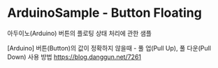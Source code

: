 # ArduinoSample - Button Floating
아두이노(Arduino) 버튼의 플로팅 상태 처리에 관한 샘플


[Arduino] 버튼(Button)의 값이 정확하지 않을때 - 풀 업(Pull Up), 풀 다운(Pull Down) 사용 방법
https://blog.danggun.net/7261